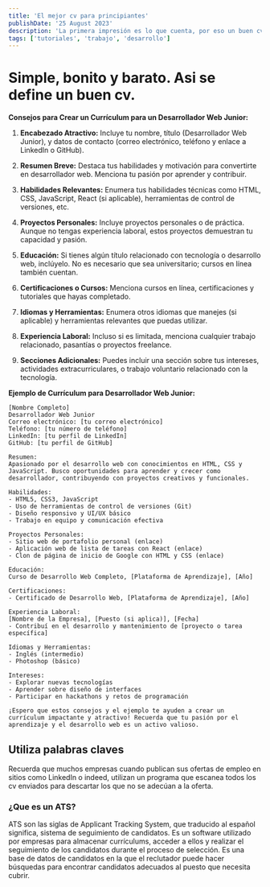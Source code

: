 ```yaml
---
title: 'El mejor cv para principiantes'
publishDate: '25 August 2023'
description: 'La primera impresión es lo que cuenta, por eso un buen cv te abrirá muchas puertas.'
tags: ['tutoriales', 'trabajo', 'desarrollo']
---
```


# Simple, bonito y barato. Asi se define un buen cv.

**Consejos para Crear un Currículum para un Desarrollador Web Junior:**

1. **Encabezado Atractivo:** Incluye tu nombre, título (Desarrollador Web Junior), y datos de contacto (correo electrónico, teléfono y enlace a LinkedIn o GitHub).

2. **Resumen Breve:** Destaca tus habilidades y motivación para convertirte en desarrollador web. Menciona tu pasión por aprender y contribuir.

3. **Habilidades Relevantes:** Enumera tus habilidades técnicas como HTML, CSS, JavaScript, React (si aplicable), herramientas de control de versiones, etc.

4. **Proyectos Personales:** Incluye proyectos personales o de práctica. Aunque no tengas experiencia laboral, estos proyectos demuestran tu capacidad y pasión.

5. **Educación:** Si tienes algún título relacionado con tecnología o desarrollo web, inclúyelo. No es necesario que sea universitario; cursos en línea también cuentan.

6. **Certificaciones o Cursos:** Menciona cursos en línea, certificaciones y tutoriales que hayas completado.

7. **Idiomas y Herramientas:** Enumera otros idiomas que manejes (si aplicable) y herramientas relevantes que puedas utilizar.

8. **Experiencia Laboral:** Incluso si es limitada, menciona cualquier trabajo relacionado, pasantías o proyectos freelance.

9. **Secciones Adicionales:** Puedes incluir una sección sobre tus intereses, actividades extracurriculares, o trabajo voluntario relacionado con la tecnología.

**Ejemplo de Currículum para Desarrollador Web Junior:**

```pdf
[Nombre Completo]
Desarrollador Web Junior
Correo electrónico: [tu correo electrónico]
Teléfono: [tu número de teléfono]
LinkedIn: [tu perfil de LinkedIn]
GitHub: [tu perfil de GitHub]

Resumen:
Apasionado por el desarrollo web con conocimientos en HTML, CSS y JavaScript. Busco oportunidades para aprender y crecer como desarrollador, contribuyendo con proyectos creativos y funcionales.

Habilidades:
- HTML5, CSS3, JavaScript
- Uso de herramientas de control de versiones (Git)
- Diseño responsivo y UI/UX básico
- Trabajo en equipo y comunicación efectiva

Proyectos Personales:
- Sitio web de portafolio personal (enlace)
- Aplicación web de lista de tareas con React (enlace)
- Clon de página de inicio de Google con HTML y CSS (enlace)

Educación:
Curso de Desarrollo Web Completo, [Plataforma de Aprendizaje], [Año]

Certificaciones:
- Certificado de Desarrollo Web, [Plataforma de Aprendizaje], [Año]

Experiencia Laboral:
[Nombre de la Empresa], [Puesto (si aplica)], [Fecha]
- Contribuí en el desarrollo y mantenimiento de [proyecto o tarea específica]

Idiomas y Herramientas:
- Inglés (intermedio)
- Photoshop (básico)

Intereses:
- Explorar nuevas tecnologías
- Aprender sobre diseño de interfaces
- Participar en hackathons y retos de programación

¡Espero que estos consejos y el ejemplo te ayuden a crear un currículum impactante y atractivo! Recuerda que tu pasión por el aprendizaje y el desarrollo web es un activo valioso.
```

## Utiliza palabras claves

Recuerda que muchos empresas cuando publican sus ofertas de empleo en sitios como LinkedIn o indeed, utilizan un programa que escanea todos los cv enviados para descartar los que no se adecúan a la oferta.

### ¿Que es un ATS?

ATS son las siglas de Applicant Tracking System, que traducido al español significa, sistema de seguimiento de candidatos. Es un software utilizado por empresas para almacenar currículums, acceder a ellos y realizar el seguimiento de los candidatos durante el proceso de selección. Es una base de datos de candidatos en la que el reclutador puede hacer búsquedas para encontrar candidatos adecuados al puesto que necesita cubrir.
